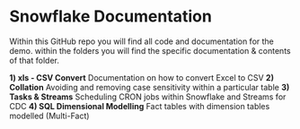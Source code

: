 # Snowflake Documentation
Within this GitHub repo you will find all code and documentation for the demo.
within the folders you will find the specific documentation & contents of that folder. 

<b>1) xls - CSV Convert</b> Documentation on how to convert Excel to CSV
<b>2) Collation</b> Avoiding and removing case sensitivity within a particular table
<b>3) Tasks & Streams</b> Scheduling CRON jobs within Snowflake and Streams for CDC
<b>4) SQL Dimensional Modelling</b> Fact tables with dimension tables modelled (Multi-Fact)



